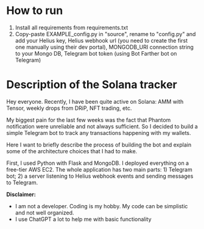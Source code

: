# How to run
1. Install all requirements from requirements.txt
2. Copy-paste EXAMPLE_config.py in "source", rename to "config.py" and add your Helius key, Helius webhook url (you need to create the first one manually using their dev portal), MONGODB_URI connection string to your Mongo DB, Telegram bot token (using Bot Farther bot on Telegram)

# Description of the Solana tracker

Hey everyone. Recently, I have been quite active on Solana: AMM with Tensor, weekly drops from DRiP, NFT trading, etc. 

My biggest pain for the last few weeks was the fact that Phantom notification were unreliable and not always sufficient. So I decided to build a simple Telegram bot to track any transactions happening with my wallets.

Here I want to briefly describe the process of building the bot and explain some of the architecture choices that I had to make.

First, I used Python with Flask and MongoDB. I deployed everything on a free-tier AWS EC2. The whole application has two main parts: 1) Telegram bot; 2) a server listening to Helius webhook events and sending messages to Telegram.

**Disclaimer:**

- I am not a developer. Coding is my hobby. My code can be simplistic and not well organized.
- I use ChatGPT a lot to help me with basic functionality